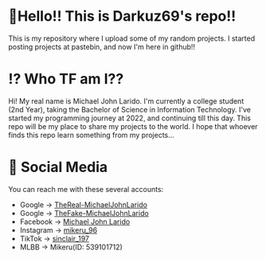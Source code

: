 # 🌟Hello!! This is Darkuz69's repo!!
This is my repository where I upload some of my random projects. I started posting projects at pastebin, and now I'm here in github!!
# ⁉️ Who TF am I??
Hi! My real name is Michael John Larido. I'm currently a college student (2nd Year), taking the Bachelor of Science in Information Technology. I've started my programming journey at 2022, and continuing till this day. This repo will be my place to share my projects to the world. I hope that whoever finds this repo learn something from my projects...
# 📨 Social Media
You can reach me with these several accounts:
- Google -> [TheReal-MichaelJohnLarido](https://lakatangaming145@gmail.com)
- Google -> [TheFake-MichaelJohnLarido](https://laridomichaeljohn69@gmail.com)
- Facebook -> [Michael John Larido](https://www.facebook.com/iam.larido69/)
- Instagram -> [mikeru_96](https://www.instagram.com/mikeru_96/?hl=en)
- TikTok -> [sinclair_197](https://www.tiktok.com/@sinclair_197)
- MLBB -> Mikeru(ID: 539101712)
